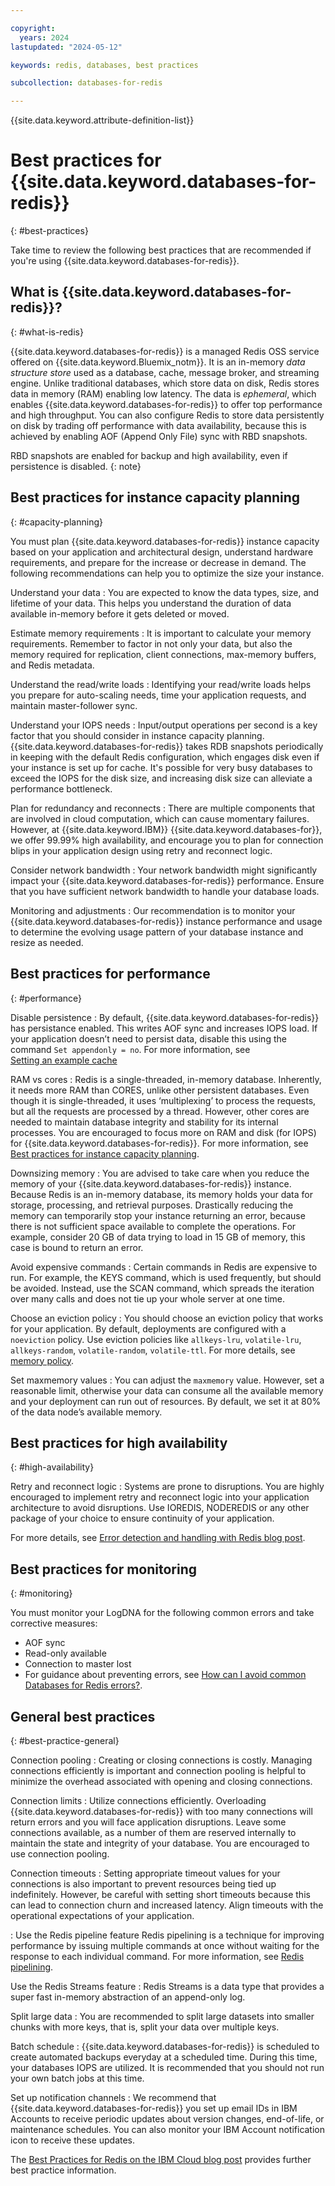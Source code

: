 ```yaml
---

copyright:
  years: 2024
lastupdated: "2024-05-12"

keywords: redis, databases, best practices

subcollection: databases-for-redis

---
```


{{site.data.keyword.attribute-definition-list}}

# Best practices for {{site.data.keyword.databases-for-redis}}
{: #best-practices}

Take time to review the following best practices that are recommended if you're using {{site.data.keyword.databases-for-redis}}.


## What is {{site.data.keyword.databases-for-redis}}?
{: #what-is-redis}

{{site.data.keyword.databases-for-redis}} is a managed Redis OSS service offered on {{site.data.keyword.Bluemix_notm}}. It is an in-memory _data structure store_ used as a database, cache, message broker, and streaming engine. Unlike traditional databases, which store data on disk, Redis stores data in memory (RAM) enabling low latency. The data is _ephemeral_, which enables {{site.data.keyword.databases-for-redis}} to offer top performance and high throughput. You can also configure Redis to store data persistently on disk by trading off performance with data availability, because this is achieved by enabling AOF (Append Only File) sync with RBD snapshots.

RBD snapshots are enabled for backup and high availability, even if persistence is disabled.
{: note}

## Best practices for instance capacity planning
{: #capacity-planning}

You must plan {{site.data.keyword.databases-for-redis}} instance capacity based on your application and architectural design, understand hardware requirements, and prepare for the increase or decrease in demand. The following recommendations can help you to optimize the size your instance.

Understand your data
:   You are expected to know the data types, size, and lifetime of your data. This helps you understand the duration of data available in-memory before it gets deleted or moved.

Estimate memory requirements
:   It is important to calculate your memory requirements. Remember to factor in not only your data, but also the memory required for replication, client connections, max-memory buffers, and Redis metadata.

Understand the read/write loads
:   Identifying your read/write loads helps you prepare for auto-scaling needs, time your application requests, and maintain master-follower sync.

Understand your IOPS needs 
:   Input/output operations per second is a key factor that you should consider in instance capacity planning. {{site.data.keyword.databases-for-redis}} takes RDB snapshots periodically in keeping with the default Redis configuration, which engages disk even if your instance is set up for cache. It's possible for very busy databases to exceed the IOPS for the disk size, and increasing disk size can alleviate a performance bottleneck.

Plan for redundancy and reconnects
:   There are multiple components that are involved in cloud computation, which can cause momentary failures. However, at {{site.data.keyword.IBM}} {{site.data.keyword.databases-for}}, we offer 99.99% high availability, and encourage you to plan for connection blips in your application design using retry and reconnect logic.


Consider network bandwidth
:   Your network bandwidth might significantly impact your {{site.data.keyword.databases-for-redis}} performance. Ensure that you have sufficient network bandwidth to handle your database loads.

Monitoring and adjustments
:   Our recommendation is to monitor your {{site.data.keyword.databases-for-redis}} instance performance and usage to determine the evolving usage pattern of your database instance and resize as needed.


## Best practices for performance
{: #performance}

Disable persistence
:   By default, {{site.data.keyword.databases-for-redis}} has persistance enabled. This writes AOF sync and increases IOPS load. If your application doesn’t need to persist data, disable this using the command `Set appendonly = no`. For more information, see  
[Setting an example cache](/docs/databases-for-redis?topic=databases-for-redis-redis-cache&interface=cli#redis-cache-example-cache)

RAM vs cores
:   Redis is a single-threaded, in-memory database. Inherently, it needs more RAM than CORES, unlike other persistent databases. Even though it is single-threaded, it uses ‘multiplexing’ to process the requests, but all the requests are processed by a thread. However, other cores are needed to maintain database integrity and stability for its internal processes. You are encouraged to focus more on RAM and disk (for IOPS) for {{site.data.keyword.databases-for-redis}}. For more information, see [Best practices for  instance capacity planning](/docs/databases-for-redis?topic=databases-for-redis-best-practices#capacity-planning). 

Downsizing memory
:   You are advised to take care when you reduce the memory of your {{site.data.keyword.databases-for-redis}} instance. Because Redis is an in-memory database, its memory holds your data for storage, processing, and retrieval purposes. Drastically reducing the memory can temporarily stop your instance returning an error, because there is not sufficient space available to complete the operations. For example, consider 20 GB of data trying to load in 15 GB of memory, this case is bound to return an error.

Avoid expensive commands
:   Certain commands in Redis are expensive to run. For example, the KEYS command, which is used frequently, but should be avoided. Instead, use the SCAN command, which spreads the iteration over many calls and does not tie up your whole server at one time.

Choose an eviction policy 
:   You should choose an eviction policy that works for your application. By default, deployments are configured with a `noeviction` policy. Use eviction policies like `allkeys-lru`, `volatile-lru`, `allkeys-random`, `volatile-random`, `volatile-ttl`. For more details, see [memory policy](/docs/databases-for-redis?topic=databases-for-redis-redis-cache#redis-cache-maxmemory).

Set maxmemory values
:   You can adjust the `maxmemory` value. However, set a reasonable limit, otherwise your data can consume all the available memory and your deployment can run out of resources. By default, we set it at 80% of the data node’s available memory.

## Best practices for high availability
{: #high-availability}

Retry and reconnect logic 
:   Systems are prone to disruptions. You are highly encouraged to implement retry and reconnect logic into your application architecture to avoid disruptions. Use IOREDIS, NODEREDIS or any other package of your choice to ensure continuity of your application.

For more details, see [Error detection and handling with Redis blog post](https://developer.ibm.com/articles/error-detection-and-handling-with-redis/).

## Best practices for monitoring
{: #monitoring}

You must monitor your LogDNA for the following common errors and take corrective measures:

* AOF sync
* Read-only available
* Connection to master lost
* For guidance about preventing errors, see [How can I avoid common Databases for Redis errors?](/docs/databases-for-redis?topic=databases-for-redis-troubleshoot-common-errors).

## General best practices 
{: #best-practice-general}

Connection pooling
:   Creating or closing connections is costly. Managing connections efficiently is important and connection pooling is helpful to minimize the overhead associated with opening and closing connections.

Connection limits 
:   Utilize connections efficiently. Overloading {{site.data.keyword.databases-for-redis}} with too many connections will return errors and you will face application disruptions. Leave some connections available, as a number of them are reserved internally to maintain the state and integrity of your database. You are encouraged to use connection pooling.

Connection timeouts
:   Setting appropriate timeout values for your connections is also important to prevent resources being tied up indefinitely. However, be careful with setting short timeouts because this can lead to connection churn and increased latency. Align timeouts with the operational expectations of your application.

:   Use the Redis pipeline feature
Redis pipelining is a technique for improving performance by issuing multiple commands at once without waiting for the response to each individual command. For more information, see [Redis pipelining](https://redis.io/docs/latest/develop/use/pipelining/).

Use the Redis Streams feature
:   Redis Streams is a data type that provides a super fast in-memory abstraction of an append-only log.

Split large data
:   You are recommended to split large datasets into smaller chunks with more keys, that is, split your data over multiple keys.

Batch schedule
:   {{site.data.keyword.databases-for-redis}} is scheduled to create automated backups everyday at a scheduled time. During this time, your databases IOPS are utilized. It is recommended that you should not run your own batch jobs at this time.

Set up notification channels
:   We recommend that {{site.data.keyword.databases-for-redis}} you set up email IDs in IBM Accounts to receive periodic updates about version changes, end-of-life, or maintenance schedules. You can also monitor your IBM Account notification icon to receive these updates.

The [Best Practices for Redis on the IBM Cloud blog post](https://www.ibm.com/blog/best-practices-for-redis-on-the-ibm-cloud/) provides further best practice information.





